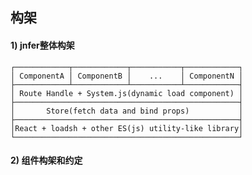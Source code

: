 <!--begin
"title":"jnfer",
"subtitle":"A framework with new ES(js) library",
"bgphoto":"#f60",
"publishtime":"2016/01/07",
"category":"mess",
"preview":"post1003.jpg"
end-->

## 构架
#### 1) jnfer整体构架
``` 
┌────────────┬────────────┬───────────┬────────────┐
│ ComponentA │ ComponentB │    ...    │ ComponentN │
├────────────┴────────────┴───────────┴────────────┤
│ Route Handle + System.js(dynamic load component) │
├──────────────────────────────────────────────────┤
│       Store(fetch data and bind props)           │
├──────────────────────────────────────────────────┤
│React + loadsh + other ES(js) utility-like library│
└──────────────────────────────────────────────────┘
```

#### 2) 组件构架和约定

